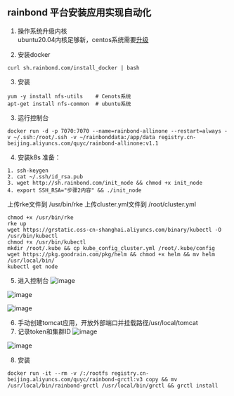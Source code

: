## rainbond 平台安装应用实现自动化

1. 操作系统升级内核  
ubuntu20.04内核足够新，centos系统需要[升级](https://t.goodrain.com/d/9-centos)

2. 安装docker
```
curl sh.rainbond.com/install_docker | bash
```

3. 安装
```
yum -y install nfs-utils    # Cenots系统
apt-get install nfs-common  # ubuntu系统
```

3. 运行控制台
```
docker run -d -p 7070:7070 --name=rainbond-allinone --restart=always -v ~/.ssh:/root/.ssh -v ~/rainbonddata:/app/data registry.cn-beijing.aliyuncs.com/quyc/rainbond-allinone:v1.1
```

4. 安装k8s
准备：
```
1. ssh-keygen
2. cat ~/.ssh/id_rsa.pub
3. wget http://sh.rainbond.com/init_node && chmod +x init_node
4. export SSH_RSA="步骤2内容" && ./init_node
```
上传rke文件到 /usr/bin/rke 
上传cluster.yml文件到 /root/cluster.yml
```
chmod +x /usr/bin/rke 
rke up
wget https://grstatic.oss-cn-shanghai.aliyuncs.com/binary/kubectl -O /usr/bin/kubectl
chmod +x /usr/bin/kubectl
mkdir /root/.kube && cp kube_config_cluster.yml /root/.kube/config
wget https://pkg.goodrain.com/pkg/helm && chmod +x helm && mv helm /usr/local/bin/
kubectl get node
```

5. 进入控制台
![image](https://user-images.githubusercontent.com/43192516/192736943-031fac38-a633-4e6d-97a4-d4e2cc47c401.png)

![image](https://user-images.githubusercontent.com/43192516/192741901-424eadc7-2a5f-4f5f-8926-ca09d41d515b.png)

![image](https://user-images.githubusercontent.com/43192516/192737515-dd643c77-1ebd-4ac7-a0ef-54161752c4a2.png)


6. 手动创建tomcat应用，开放外部端口并挂载路径/usr/local/tomcat
7. 记录token和集群ID
![image](https://user-images.githubusercontent.com/43192516/192935429-d1b95488-a075-48d5-8fd0-607d6070c651.png)

![image](https://user-images.githubusercontent.com/43192516/192935451-f81ab112-a1dd-4486-b331-84395eecf4fc.png)

8. 安装
```
docker run -it --rm -v /:/rootfs registry.cn-beijing.aliyuncs.com/quyc/rainbond-grctl:v3 copy && mv /usr/local/bin/rainbond-grctl /usr/local/bin/grctl && grctl install
```

